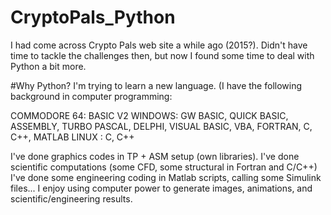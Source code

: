 # CryptoPals_Python

I had come across Crypto Pals web site a while ago (2015?). Didn't have time to tackle the challenges then, but now I found some time to deal with Python a bit more.

#Why Python?
I'm trying to learn a new language. (I have the following background in computer programming:

COMMODORE 64: BASIC V2
WINDOWS: GW BASIC, QUICK BASIC, ASSEMBLY, TURBO PASCAL, DELPHI, VISUAL BASIC, VBA, FORTRAN, C, C++, MATLAB
LINUX : C, C++

I've done graphics codes in TP + ASM setup (own libraries).
I've done scientific computations (some CFD, some structural in Fortran and C/C++)
I've done some engineering coding in Matlab scripts, calling some Simulink files...
I enjoy using computer power to generate images, animations, and scientific/engineering results.
